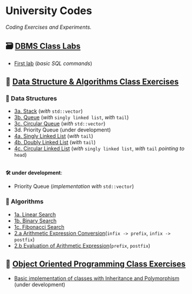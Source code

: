 # University Codes

*Coding Exercises and Experiments.*

## 🗃️ [DBMS Class Labs](https://github.com/aniruddhapaik/university-code/tree/main/DBMS%20Class%20Labs)

- [First lab](https://github.com/aniruddhapaik/university-code/blob/main/DBMS%20Class%20Labs/First%20Lab%20Basic%20Commands.sql) (*basic SQL commands*)

## 📐 [Data Structure & Algorithms Class Exercises](https://github.com/aniruddhapaik/university-code/tree/main/DSA%20Class%20Exercises)

### 💾 Data Structures

- [3a. Stack](https://github.com/aniruddhapaik/university-code/blob/main/DSA%20Class%20Exercises/Data%20Structures/Implementations%20of%20Stack/stackwithdynamicarray.cpp) (*with* `std::vector`)
- [3b. Queue](https://github.com/aniruddhapaik/university-code/blob/main/DSA%20Class%20Exercises/Data%20Structures/Different%20Types%20of%20Queues/queuewithlist.cpp) (*with* `singly linked list`, *with* `tail`)
- [3c. Circular Queue](https://github.com/aniruddhapaik/university-code/blob/main/DSA%20Class%20Exercises/Data%20Structures/Different%20Types%20of%20Queues/Circular%20Queue/circularqueuewitharray.cpp) (*with* `std::vector`)
- 3d. Priority Queue (under development)
- [4a. Singly Linked List](https://github.com/aniruddhapaik/university-code/blob/main/DSA%20Class%20Exercises/Data%20Structures/Linked%20Lists/Singly%20Linked%20List/singlylinkedlist.cpp) (*with* `tail`)
- [4b. Doubly Linked List](https://github.com/aniruddhapaik/university-code/blob/main/DSA%20Class%20Exercises/Data%20Structures/Linked%20Lists/Doubly%20Linked%20List/doublylinkedlist.cpp) (*with* `tail`)
- [4c. Circular Linked List](https://github.com/aniruddhapaik/university-code/blob/main/DSA%20Class%20Exercises/Data%20Structures/Linked%20Lists/Circular%20Linked%20List/circularlinkedlist.cpp) (*with* `singly linked list`, *with* `tail` *pointing to* `head`)
</br></br>

**🛠️ under development**:

- Priority Queue (*implementation with* `std::vector`)

### 📑 Algorithms

- [1a. Linear Search](https://github.com/aniruddhapaik/university-code/blob/main/DSA%20Class%20Exercises/Algorithms/linearsearch.cpp)
- [1b. Binary Search](https://github.com/aniruddhapaik/university-code/blob/main/DSA%20Class%20Exercises/Algorithms/binarysearch.cpp)
- [1c. Fibonacci Search](https://github.com/aniruddhapaik/university-code/blob/main/DSA%20Class%20Exercises/Algorithms/fibonaccisearch.cpp)
- [2.a Arithmetic Expression Conversion](https://github.com/aniruddhapaik/university-code/tree/main/DSA%20Class%20Exercises/Algorithms/Arithmetic%20Expression%20Conversion)(`infix -> prefix`, `infix -> postfix`)
- [2.b Evaluation of Arithmetic Expression](https://github.com/aniruddhapaik/university-code/tree/main/DSA%20Class%20Exercises/Algorithms/Arithmetic%20Expression%20Evaluation)(`prefix`, `postfix`)

## 📇 [Object Oriented Programming Class Exercises](https://github.com/aniruddhapaik/university-code/tree/main/OOP%20Class%20Exercises)

- [Basic implementation of classes with Inheritance and Polymorphism](https://github.com/aniruddhapaik/university-code/blob/main/OOP%20Class%20Exercises/polyinheritclass.cpp) (under development)

